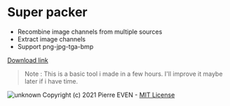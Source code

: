 # Super packer

- Recombine image channels from multiple sources
- Extract image channels
- Support png-jpg-tga-bmp

[Download link](https://github.com/PierreEVEN/SuperPacker/releases/tag/SuperPacker)

> Note : This is a basic tool i made in a few hours. I'll improve it maybe later if i have time.


![unknown](https://user-images.githubusercontent.com/24438631/112617524-5c652a00-8e25-11eb-9146-f786aed0b63c.png)
Copyright (c) 2021 Pierre EVEN - [MIT License](LICENSE)
